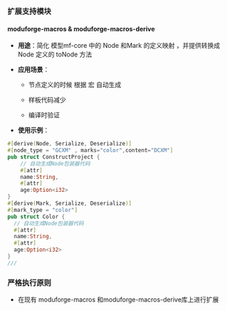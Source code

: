 ### **扩展支持模块**

#### **moduforge-macros & moduforge-macros-derive**

* **用途**：简化 模型mf-core 中的 Node 和Mark 的定义映射  ，并提供转换成 Node 定义的 toNode 方法

* **应用场景**：

  * 节点定义的时候 根据 宏 自动生成

  * 样板代码减少

  * 编译时验证

* **使用示例**：

```rust
#[derive(Node, Serialize, Deserialize)]
#[node_type = "GCXM" , marks="color",content="DCXM"]
pub struct ConstructProject {
    // 自动生成Node包装器代码
    #[attr]
    name:String,
    #[attr]
    age:Option<i32>
}
#[derive(Mark, Serialize, Deserialize)]
#[mark_type = "color"]
pub struct Color {
  // 自动生成Node包装器代码
  #[attr]
  name:String,
  #[attr]
  age:Option<i32>
}
///  
```
### 严格执行原则
* 在现有 moduforge-macros 和moduforge-macros-derive库上进行扩展